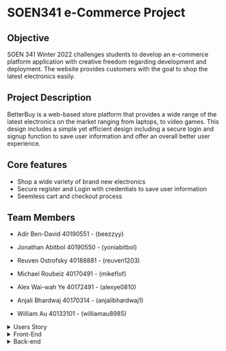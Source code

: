 # SOEN341 e-Commerce Project

## Objective

SOEN 341 Winter 2022 challenges students to develop an e-commerce platform application with creative freedom regarding development and deployment. The website provides customers with the goal to shop the latest electronics easily.

## Project Description

BetterBuy is a web-based store platform that provides a wide range of the latest electronics on the market ranging from laptops, to video games. This design includes a simple yet efficient design including a secure login and signup function to save user information and offer an overall better user experience. 


## Core features

<ul>
<li> Shop a wide variety of brand new electronics </li>
<li> Secure register and Login with credentials to save user information </li>
<li> Seemless cart and checkout process </li>
</ul>




## Team Members
* Adir Ben-David 40190551 - (beezzyy)

* Jonathan Abitbol 40190550 - (yoniabitbol)

* Reuven Ostrofsky 40188881 - (reuven1203)

* Michael Roubeiz 40170491 - (mikeflof)

* Alex Wai-wah Ye 40172491 - (alexye0810)

* Anjali Bhardwaj 40170314 - (anjalibhardwaj1)

* William Au 40133101 - (williamau8985)

<details>
<summary>Users Story</summary>
<br>
</details>

<details>
<summary>Front-End</summary>
<br>
</details>

<details>
<summary>Back-end</summary>
<br>
</details>
